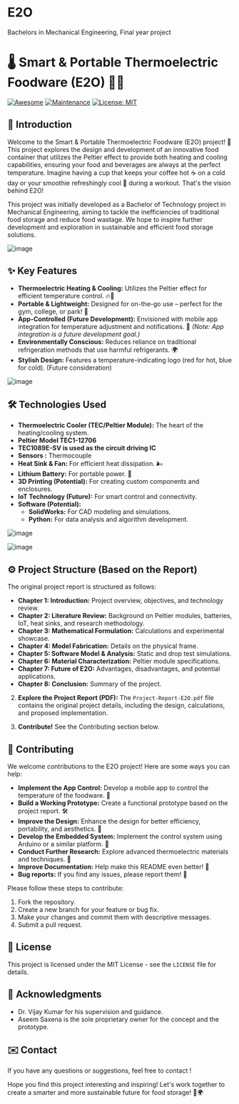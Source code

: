 # E2O
Bachelors in Mechanical Engineering, Final year project

# 🌡️ Smart & Portable Thermoelectric Foodware (E2O) 🍎🧊

[![Awesome](https://cdn.rawgit.com/sindresorhus/awesome/d7305f38d29fed78fa85652e3a63e154dd8e8829/media/badge.svg)](https://github.com/sindresorhus/awesome)
[![Maintenance](https://img.shields.io/badge/Maintained%3F-yes-green.svg)](https://GitHub.com/Naereen/StrapDown.js/graphs/commit-activity)
[![License: MIT](https://img.shields.io/badge/License-MIT-yellow.svg)](https://opensource.org/licenses/MIT)

## 👋 Introduction

Welcome to the Smart & Portable Thermoelectric Foodware (E2O) project! 🚀 This project explores the design and development of an innovative food container that utilizes the Peltier effect to provide both heating and cooling capabilities, ensuring your food and beverages are always at the perfect temperature. Imagine having a cup that keeps your coffee hot ☕ on a cold day or your smoothie refreshingly cool 🍹 during a workout.  That's the vision behind E2O!

This project was initially developed as a Bachelor of Technology project in Mechanical Engineering, aiming to tackle the inefficiencies of traditional food storage and reduce food wastage. We hope to inspire further development and exploration in sustainable and efficient food storage solutions.

![image](https://github.com/user-attachments/assets/84aea47c-7fff-49a4-871f-4360c00b5c4f)

## ✨ Key Features

*   **Thermoelectric Heating & Cooling:** Utilizes the Peltier effect for efficient temperature control. 🔥🧊
*   **Portable & Lightweight:** Designed for on-the-go use – perfect for the gym, college, or park! 🎒
*   **App-Controlled (Future Development):** Envisioned with mobile app integration for temperature adjustment and notifications. 📱 *(Note: App integration is a future development goal.)*
*   **Environmentally Conscious:** Reduces reliance on traditional refrigeration methods that use harmful refrigerants. 🌍
*   **Stylish Design:** Features a temperature-indicating logo (red for hot, blue for cold). (Future consideration)

![image](https://github.com/user-attachments/assets/f26b5fbb-2860-4055-9cd4-cd64810b5fe1)

## 🛠️ Technologies Used

*   **Thermoelectric Cooler (TEC/Peltier Module):** The heart of the heating/cooling system.
*   **Peltier Model TEC1-12706**
*   **TEC1089E-SV is used as the circuit driving IC**
*   **Sensors :** Thermocouple
*   **Heat Sink & Fan:**  For efficient heat dissipation. 🌬️
*   **Lithium Battery:** For portable power. 🔋
*   **3D Printing (Potential):** For creating custom components and enclosures.
*   **IoT Technology (Future):**  For smart control and connectivity.
*   **Software (Potential):**
    *   **SolidWorks:** For CAD modeling and simulations.
    *   **Python:** For data analysis and algorithm development.
 
![image](https://github.com/user-attachments/assets/f0852640-dcb1-440f-b5a1-55f82ed09805)


![image](https://github.com/user-attachments/assets/d802c0a4-dc00-42eb-8057-73ad4b917ca3)



## ⚙️ Project Structure (Based on the Report)

The original project report is structured as follows:

*   **Chapter 1: Introduction:** Project overview, objectives, and technology review.
*   **Chapter 2: Literature Review:** Background on Peltier modules, batteries, IoT, heat sinks, and research methodology.
*   **Chapter 3: Mathematical Formulation:** Calculations and experimental showcase.
*   **Chapter 4: Model Fabrication:** Details on the physical frame.
*   **Chapter 5: Software Model & Analysis:** Static and drop test simulations.
*   **Chapter 6: Material Characterization:** Peltier module specifications.
*   **Chapter 7: Future of E2O:** Advantages, disadvantages, and potential applications.
*   **Chapter 8: Conclusion:** Summary of the project.

2.  **Explore the Project Report (PDF):** The `Project-Report-E2O.pdf` file contains the original project details, including the design, calculations, and proposed implementation.

4.  **Contribute!**  See the Contributing section below.

## 🤝 Contributing

We welcome contributions to the E2O project! Here are some ways you can help:

*   **Implement the App Control:** Develop a mobile app to control the temperature of the foodware. 📱
*   **Build a Working Prototype:** Create a functional prototype based on the project report. 🛠️
*   **Improve the Design:** Enhance the design for better efficiency, portability, and aesthetics. 🎨
*   **Develop the Embedded System:** Implement the control system using Arduino or a similar platform. 🤖
*   **Conduct Further Research:** Explore advanced thermoelectric materials and techniques. 🔬
*   **Improve Documentation:**  Help make this README even better! 📝
*   **Bug reports:** If you find any issues, please report them! 🐛

Please follow these steps to contribute:

1.  Fork the repository.
2.  Create a new branch for your feature or bug fix.
3.  Make your changes and commit them with descriptive messages.
4.  Submit a pull request.

## 📄 License

This project is licensed under the MIT License - see the `LICENSE` file for details.

## 🙏 Acknowledgments

*   Dr. Vijay Kumar for his supervision and guidance.
*   Aseem Saxena is the sole proprietary owner for the concept and the prototype.

## ✉️ Contact

If you have any questions or suggestions, feel free to contact !

Hope you find this project interesting and inspiring! Let's work together to create a smarter and more sustainable future for food storage! 🚀🌍

